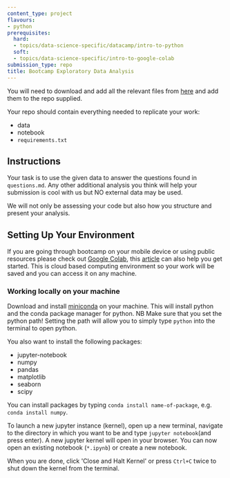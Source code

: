 ```yaml
---
content_type: project
flavours:
- python
prerequisites:
  hard:
  - topics/data-science-specific/datacamp/intro-to-python
  soft:
  - topics/data-science-specific/intro-to-google-colab
submission_type: repo
title: Bootcamp Exploratory Data Analysis
---
```


You will need to download and add all the relevant files from [here](https://drive.google.com/drive/folders/1scmLfz6SswLqKoj1S6s3VytezCR7m_dJ?usp=sharing) and add them to the repo supplied.

Your repo should contain everything needed to replicate your work:
- data
- notebook
- `requirements.txt`

## Instructions

Your task is to use the given data to answer the questions found in `questions.md`. Any other additional analysis you think will help your submission is cool with us but NO external data may be used.

We will not only be assessing your code but also how you structure and present your analysis.

## Setting Up Your Environment

If you are going through bootcamp on your mobile device or using public resources please check out [Google Colab](https://colab.research.google.com/notebooks/intro.ipynb), this [article](https://towardsdatascience.com/intro-to-google-colab-for-data-analytics-da5e3a37af8a) can also help you get started.
This is cloud based computing environment so your work will be saved and you can access it on any machine.

### Working locally on your machine

Download and install [miniconda](https://docs.conda.io/en/latest/miniconda.html) on your machine. This will install python
and the conda package manager for python. NB Make sure that you set the
python path! Setting the path will allow you to simply type `python`
into the terminal to open python.

You also want to install the following packages:  
- jupyter-notebook
- numpy
- pandas
- matplotlib
- seaborn
- scipy

You can install packages by typing `conda install name-of-package`, e.g.
`conda install numpy`.

To launch a new jupyter instance (kernel), open up a new terminal, navigate to the directory in which you want to be
and type `jupyter notebook`(and press enter). A new jupyter kernel will open in your browser. You can now open an existing
notebook (`*.ipynb`) or create a new notebook.

When you are done, click 'Close and Halt Kernel' or press `Ctrl+C` twice to shut down the kernel from the terminal.

